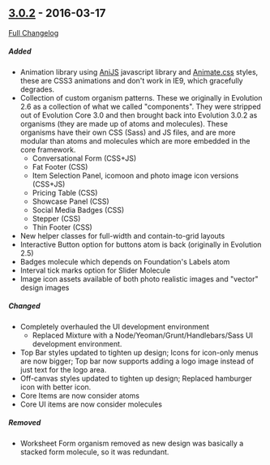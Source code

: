<!--
## [Unreleased]
-->

## [3.0.2](https://github.com/uxuimercergroup/evolution/tree/3.0.2) - 2016-03-17
[Full Changelog](https://github.com/uxuimercergroup/evolution/compare/d3.0.1...d3.0.2)

##### Added
- Animation library using [AniJS](http://anijs.github.io/) javascript library and [Animate.css](https://github.com/daneden/animate.css) styles, these are CSS3 animations and don't work in IE9, which gracefully degrades.
- Collection of custom organism patterns. These we originally in Evolution 2.6 as a collection of what we called "components". They were stripped out of Evolution Core 3.0 and then brought back into Evolution 3.0.2 as organisms (they are made up of atoms and molecules). These organisms have their own CSS (Sass) and JS files, and are more modular than atoms and molecules which are more embedded in the core framework.
	- Conversational Form (CSS+JS)
	- Fat Footer (CSS)
	- Item Selection Panel, icomoon and photo image icon versions (CSS+JS)
	- Pricing Table (CSS)
	- Showcase Panel (CSS)
	- Social Media Badges (CSS)
	- Stepper (CSS)
	- Thin Footer (CSS)
- New helper classes for full-width and contain-to-grid layouts
- Interactive Button option for buttons atom is back (originally in Evolution 2.5)
- Badges molecule which depends on Foundation's Labels atom
- Interval tick marks option for Slider Molecule
- Image icon assets available of both photo realistic images and "vector" design images

##### Changed
- Completely overhauled the UI development environment
	- Replaced Mixture with a Node/Yeoman/Grunt/Handlebars/Sass UI development environment.
- Top Bar styles updated to tighten up design; Icons for icon-only menus are now bigger; Top bar now supports adding a logo image instead of just text for the logo area.
- Off-canvas styles updated to tighten up design; Replaced hamburger icon with better icon.
- Core Items are now consider atoms
- Core UI items are now consider molecules

##### Removed
- Worksheet Form organism removed as new design was basically a stacked form molecule, so it was redundant.